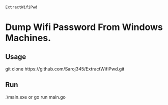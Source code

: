 
                                                                     ExtractWifiPwd



<h1>Dump Wifi Password From Windows Machines.</h1>


<h2>Usage</h2>
git clone https://github.com/Saroj345/ExtractWifiPwd.git



<h2>Run</h2>
.\main.exe or go run main.go

